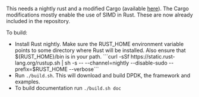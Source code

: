 This needs a nightly rust and a modified Cargo (available 
[here](https://github.com/apanda/cargo)). The Cargo modifications mostly enable 
the use of SIMD in Rust. These are now already included in the repository.

To build:

-   Install Rust nightly. Make sure the RUST_HOME environment variable points to some directory where Rust will be
    installed. Also ensure that ${RUST_HOME}/bin is in your path.
    ```curl -sSf https://static.rust-lang.org/rustup.sh | sh -s -- --channel=nightly --disable-sudo --prefix=$RUST_HOME --verbose```
-   Run `./build.sh`. This will download and build DPDK, the framework and examples. 
-   To build documentation run `./build.sh doc`
